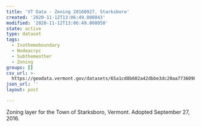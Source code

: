 ```yaml
---
title: 'VT Data - Zoning 20160927, Starksboro'
created: '2020-11-12T13:06:49.008043'
modified: '2020-11-12T13:06:49.008050'
state: active
type: dataset
tags:
  - Isothemeboundary
  - Nodeacrpc
  - Subthemeother
  - Zoning
groups: []
csv_url: >-
  https://geodata.vermont.gov/datasets/65a1cd8b602a42dbbe3dc20aa7736090_0.csv?outSR=%7B%22latestWkid%22%3A3857%2C%22wkid%22%3A102100%7D
json_url: ''
layout: post

---
```

Zoning layer for the Town of Starksboro, Vermont. Adopted September 27, 2016.
